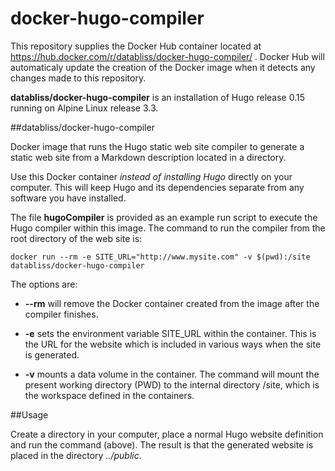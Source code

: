 # docker-hugo-compiler

This repository supplies the Docker Hub container located at 
https://hub.docker.com/r/databliss/docker-hugo-compiler/ . Docker Hub will 
automaticaly update the creation of the Docker image when it detects any 
changes made to this repository.

**databliss/docker-hugo-compiler** is an installation of Hugo release 0.15 
running on Alpine Linux release 3.3.


##databliss/docker-hugo-compiler

Docker image that runs the Hugo static web site compiler to generate a static
web site from a Markdown description located in a directory. 

Use this Docker container _instead of installing Hugo_ directly on your
computer. This will keep Hugo and its dependencies separate from any
software you have installed.

The file **hugoCompiler** is provided as an example run script to execute
the Hugo compiler within this image. The command to run the compiler from
the root directory of the web site is:

    docker run --rm -e SITE_URL="http://www.mysite.com" -v $(pwd):/site databliss/docker-hugo-compiler

The options are:

* **--rm** will remove the Docker container created from the image after the compiler finishes.

* **-e** sets the environment variable SITE_URL within the container. This is the URL for the website which is included in various ways when the site is generated.

* **-v** mounts a data volume in the container. The command will mount the present working directory (PWD) to the internal directory /site, which is the workspace defined in the containers.

##Usage

Create a directory in your computer, place a normal Hugo website definition and
run the command (above). The result is that the generated website is placed in
the directory _../public_. 
